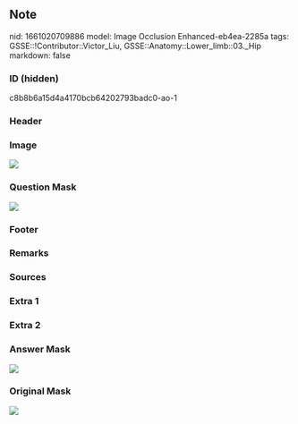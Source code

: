 ## Note
nid: 1661020709886
model: Image Occlusion Enhanced-eb4ea-2285a
tags: GSSE::!Contributor::Victor_Liu, GSSE::Anatomy::Lower_limb::03._Hip
markdown: false

### ID (hidden)
c8b8b6a15d4a4170bcb64202793badc0-ao-1

### Header


### Image
<img src="tmp85vmzn67.png">

### Question Mask
<img src="c8b8b6a15d4a4170bcb64202793badc0-ao-1-Q.svg">

### Footer


### Remarks


### Sources


### Extra 1


### Extra 2


### Answer Mask
<img src="c8b8b6a15d4a4170bcb64202793badc0-ao-1-A.svg">

### Original Mask
<img src="c8b8b6a15d4a4170bcb64202793badc0-ao-O.svg">
